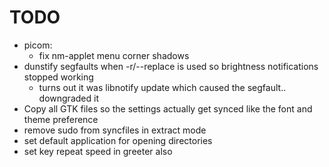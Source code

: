 # TODO
- picom:
  - fix nm-applet menu corner shadows
- dunstify segfaults when -r/--replace is used so brightness notifications stopped working
  - turns out it was libnotify update which caused the segfault.. downgraded it
- Copy all GTK files so the settings actually get synced like the font and theme preference
- remove sudo from syncfiles in extract mode
- set default application for opening directories
- set key repeat speed in greeter also

